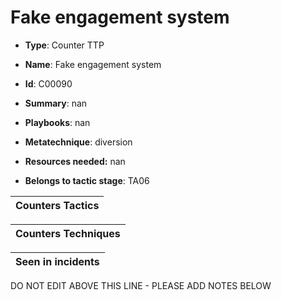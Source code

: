 # Fake engagement system

* **Type**: Counter TTP

* **Name**: Fake engagement system

* **Id**: C00090

* **Summary**: nan

* **Playbooks**: nan

* **Metatechnique**: diversion

* **Resources needed:** nan

* **Belongs to tactic stage**: TA06


| Counters Tactics |
| ---------------- |



| Counters Techniques |
| ------------------- |



| Seen in incidents |
| ----------------- |

DO NOT EDIT ABOVE THIS LINE - PLEASE ADD NOTES BELOW